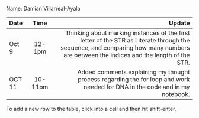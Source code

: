 Name: Damian Villarreal-Ayala

| Date   |  Time   |                                                                                                                                                                               Update |
|:-------|:-------:|-------------------------------------------------------------------------------------------------------------------------------------------------------------------------------------:|
| Oct 9  | 12-1pm  | Thinking about marking instances of the first letter of the STR as I iterate through the sequence, and comparing how many numbers are between the indices and the length of the STR. |
| OCT 11 | 10-11pm |                                                          Added comments explaining my thought process regarding the for loop and work needed for DNA in the code and in my notebook. |


To add a new row to the table, click into a cell and then hit shift-enter.